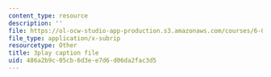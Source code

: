 ```yaml
---
content_type: resource
description: ''
file: https://ol-ocw-studio-app-production.s3.amazonaws.com/courses/6-001-structure-and-interpretation-of-computer-programs-spring-2005/486a2b9c05cb6d3ee7d6d06da2fac3d5_DrFkf-T-6Co.srt
file_type: application/x-subrip
resourcetype: Other
title: 3play caption file
uid: 486a2b9c-05cb-6d3e-e7d6-d06da2fac3d5
---
```


